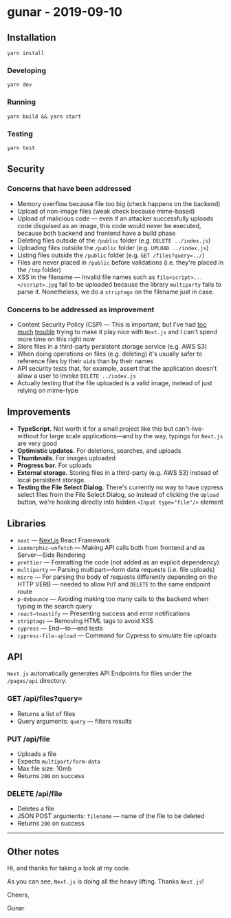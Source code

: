 # gunar - 2019-09-10

## Installation
```
yarn install
```

### Developing
```
yarn dev
```

### Running

```
yarn build && yarn start
```

### Testing

```
yarn test
```

## Security
### Concerns that have been addressed
- Memory overflow because file too big (check happens on the backend)
- Upload of non-image files (weak check because mime-based)
- Upload of malicious code — even if an attacker successfully uploads code disguised as an image, this code would never be executed, because both backend and frontend have a build phase
- Deleting files outside of the `/public` folder (e.g. `DELETE ../index.js`)
- Uploading files outside the `/public` folder (e.g. `UPLOAD ../index.js`)
- Listing files outside the `/public` folder (e.g. `GET /files?query=../`)
- Files are never placed in `/public` before validations (i.e. they're placed in the `/tmp` folder)
- XSS in the filename — Invalid file names such as `file<script>...</script>.jpg` fail to be uploaded because the library `multiparty` fails to parse it. Nonetheless, we do a `striptags` on the filename just in case.
### Concerns to be addressed as improvement
- Content Security Policy (CSP) — This is important, but I've had [too much](https://github.com/zeit/next.js/issues/256) [trouble](https://github.com/zeit/next.js/issues/4591) trying to make it play nice with `Next.js` and I can't spend more time on this right now
- Store files in a third-party persistent storage service (e.g. AWS S3)
- When doing operations on files (e.g. deleting) it's usually safer to reference files by their `uid`s than by their names
- API security tests that, for example, assert that the application doesn't allow a user to invoke `DELETE ../index.js`
- Actually testing that the file uploaded is a valid image, instead of just relying on mime-type

## Improvements
- **TypeScript.** Not worth it for a small project like this but can't-live-without for large scale applications—and by the way, typings for `Next.js` are very good
- **Optimistic updates.** For deletions, searches, and uploads
- **Thumbnails.** For images uploaded
- **Progress bar.** For uploads
- **External storage.** Storing files in a third-party (e.g. AWS S3) instead of local persistent storage.
- **Testing the File Select Dialog.** There's currently no way to have cypress select files from the File Select Dialog, so instead of clicking the `Upload` button, we're hooking directly into hidden `<Input type="file"/>` element

## Libraries
- `next` — [Next.js](https://nextjs.org) React Framework
- `isomorphic—unfetch` — Making API calls both from frontend and as Server—Side Rendering
- `prettier` — Formatting the code (not added as an explicit dependency)
- `multiparty` — Parsing multipart—form data requests (i.e. file uploads)
- `micro` — For parsing the body of requests differently depending on the HTTP VERB — needed to allow `PUT` and `DELETE` to the same endpoint route
- `p-debounce` — Avoiding making too many calls to the backend when typing in the search query
- `react—toastify` — Presenting success and error notifications
- `striptags` — Removing HTML tags to avoid XSS
- `cypress` — End—to—end tests
- `cypress-file-upload` — Command for Cypress to simulate file uploads

## API
`Next.js` automatically generates API Endpoints for files under the `/pages/api` directory.

### GET /api/files?query=
- Returns a list of files
- Query arguments: `query` — filters results

### PUT /api/file
- Uploads a file
- Expects `multipart/form-data`
- Max file size: 10mb
- Returns `200` on success

### DELETE /api/file
- Deletes a file
- JSON POST arguments: `filename` — name of the file to be deleted
- Returns `200` on success

---
## Other notes
Hi, and thanks for taking a look at my code.

As you can see, `Next.js` is doing all the heavy lifting. Thanks `Next.js`!

Cheers,

Gunar
